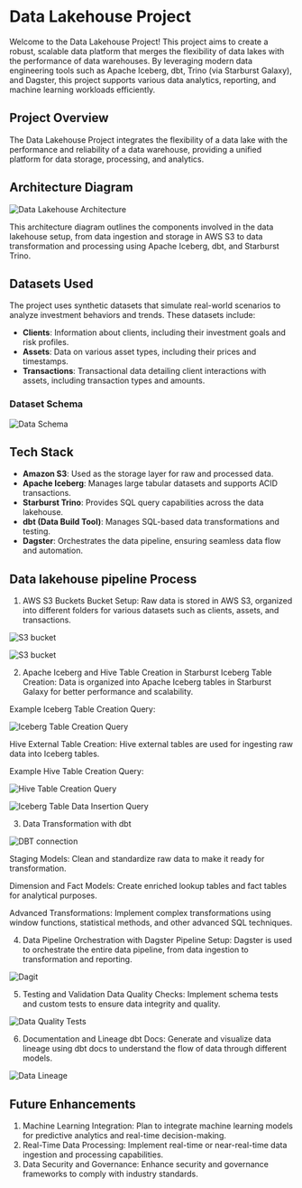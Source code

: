 # Data Lakehouse Project

Welcome to the Data Lakehouse Project! This project aims to create a robust, scalable data platform that merges the flexibility of data lakes with the performance of data warehouses. By leveraging modern data engineering tools such as Apache Iceberg, dbt, Trino (via Starburst Galaxy), and Dagster, this project supports various data analytics, reporting, and machine learning workloads efficiently.

## Project Overview

The Data Lakehouse Project integrates the flexibility of a data lake with the performance and reliability of a data warehouse, providing a unified platform for data storage, processing, and analytics.

## Architecture Diagram

![Data Lakehouse Architecture](architecture_diagram.png)

This architecture diagram outlines the components involved in the data lakehouse setup, from data ingestion and storage in AWS S3 to data transformation and processing using Apache Iceberg, dbt, and Starburst Trino.

## Datasets Used

The project uses synthetic datasets that simulate real-world scenarios to analyze investment behaviors and trends. These datasets include:

- **Clients**: Information about clients, including their investment goals and risk profiles.
- **Assets**: Data on various asset types, including their prices and timestamps.
- **Transactions**: Transactional data detailing client interactions with assets, including transaction types and amounts.

### Dataset Schema

![Data Schema](screenshots/data_schema.png)


## Tech Stack

- **Amazon S3**: Used as the storage layer for raw and processed data.
- **Apache Iceberg**: Manages large tabular datasets and supports ACID transactions.
- **Starburst Trino**: Provides SQL query capabilities across the data lakehouse.
- **dbt (Data Build Tool)**: Manages SQL-based data transformations and testing.
- **Dagster**: Orchestrates the data pipeline, ensuring seamless data flow and automation.


## Data lakehouse pipeline Process

1. AWS S3 Buckets
Bucket Setup: Raw data is stored in AWS S3, organized into different folders for various datasets such as clients, assets, and transactions.

![S3 bucket](screenshots/s3-1.jpg)

![S3 bucket](screenshots/S3-2.jpg)

2. Apache Iceberg and Hive Table Creation in Starburst
Iceberg Table Creation: Data is organized into Apache Iceberg tables in Starburst Galaxy for better performance and scalability.

Example Iceberg Table Creation Query:

![Iceberg Table Creation Query](screenshots/starburst-iceberg-creation-query.jpg)

Hive External Table Creation: Hive external tables are used for ingesting raw data into Iceberg tables.

Example Hive Table Creation Query:

![Hive Table Creation Query](screenshots/starburst-hive-creation-query.jpg)

![Iceberg Table Data Insertion Query](screenshots/starburst-insert-into-iceberg-query.jpg)

3. Data Transformation with dbt

![DBT connection](screenshots/dbt-connection.jpg)

Staging Models: Clean and standardize raw data to make it ready for transformation.


Dimension and Fact Models: Create enriched lookup tables and fact tables for analytical purposes.


Advanced Transformations: Implement complex transformations using window functions, statistical methods, and other advanced SQL techniques.


4. Data Pipeline Orchestration with Dagster
Pipeline Setup: Dagster is used to orchestrate the entire data pipeline, from data ingestion to transformation and reporting.

![Dagit](screenshots/dagit.jpg)

5. Testing and Validation
Data Quality Checks: Implement schema tests and custom tests to ensure data integrity and quality.

![Data Quality Tests](screenshots/tests.jpg)

6. Documentation and Lineage
dbt Docs: Generate and visualize data lineage using dbt docs to understand the flow of data through different models.

![Data Lineage](screenshots/data_lineage.jpg)

## Future Enhancements
1. Machine Learning Integration: Plan to integrate machine learning models for predictive analytics and real-time decision-making.
2. Real-Time Data Processing: Implement real-time or near-real-time data ingestion and processing capabilities.
3. Data Security and Governance: Enhance security and governance frameworks to comply with industry standards.
